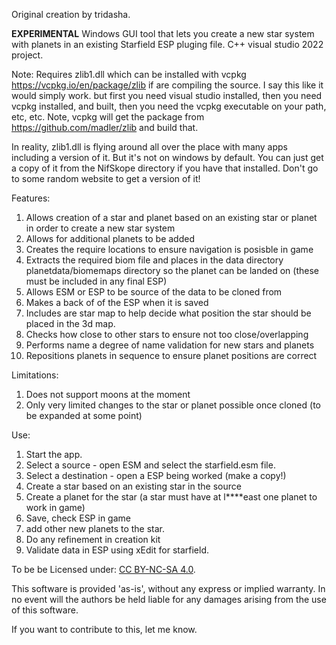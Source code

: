 Original creation by tridasha.

**EXPERIMENTAL** Windows GUI tool that lets you create a new star system with planets in an existing Starfield ESP pluging file.
C++ visual studio 2022 project. 

Note: Requires zlib1.dll which can be installed with vcpkg https://vcpkg.io/en/package/zlib if are compiling the source. 
I say this like it would simply work. but first you need visual studio installed, then you need vcpkg installed, and built, 
then you need the vcpkg executable on your path, etc, etc. Note, vcpkg will get the package from https://github.com/madler/zlib and build that. 

In reality, zlib1.dll is flying around all over the place with many apps including a version of it. But it's not on windows by default.
You can just get a copy of it from the NifSkope directory if you have that installed. Don't go to some random website to get a version of it!

Features:
1. Allows creation of a star and planet based on an existing star or planet in order to create a new star system
2. Allows for additional planets to be added
3. Creates the require locations to ensure navigation is posisble in game
4. Extracts the required biom file and places in the data directory planetdata/biomemaps directory so the planet can be landed on (these must be included in any final ESP)
5. Allows ESM or ESP to be source of the data to be cloned from
6. Makes a back of of the ESP when it is saved
7. Includes are star map to help decide what position the star should be placed in the 3d map.
8. Checks how close to other stars to ensure not too close/overlapping
9. Performs name a degree of name validation for new stars and planets
10. Repositions planets in sequence to ensure planet positions are correct

Limitations:
1. Does not support moons at the moment
2. Only very limited changes to the star or planet possible once cloned (to be expanded at some point)

Use: 
1. Start the app.
2. Select a source - open ESM and select the starfield.esm file.
3. Select a destination - open a ESP being worked (make a copy!)
4. Create a star based on an existing star in the source
5. Create a planet for the star (a star must have at l****east one planet to work in game)
6. Save, check ESP in game
7. add other new planets to the star.
8. Do any refinement in creation kit
9. Validate data in ESP using xEdit for starfield.

To be be Licensed under: [CC BY-NC-SA 4.0](https://pages.github.com/](https://creativecommons.org/licenses/by-nc-sa/4.0/)).

  This software is provided 'as-is', without any express or implied
  warranty.  In no event will the authors be held liable for any damages
  arising from the use of this software.

If you want to contribute to this, let me know.
